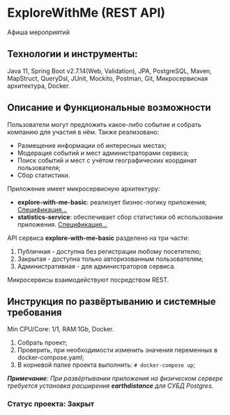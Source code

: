 # ExploreWithMe (REST API)
Афиша мероприятий
## Технологии и инструменты:
Java 11, Spring Boot v2.7.14(Web, Validation), JPA, PostgreSQL, Maven, MapStruct, QueryDsl, JUnit, Mockito, Postman, Git, Микросервисная архитектура, Docker.
## Описание и Функциональные возможности
Пользователи могут предложить какое-либо событие и собрать компанию для участия в нём.
Также реализовано:
* Размещение информации об интересных местах;
* Модерация событий и мест администраторами сервиса;
* Поиск событий и мест с учётом географических координат пользователя;
* Сбор статистики.

Приложение имеет микросервисную архитектуру:
* **explore-with-me-basic**: реализует бизнес-логику приложения;
  [Спецификация...](ewm-main-service-spec.json)
* **statistics-service**: обеспечивает сбор статистики об использовании приложения.
  [Спецификация...](ewm-stats-service-spec.json)

API сервиса **explore-with-me-basic** разделено на три части:
1. Публичная - доступна без регистрации любому посетителю;
2. Закрытая - доступна только авторизованным пользователям;
3. Административная - для администраторов сервиса.
  
Микросервисы взаимодействуют посредством REST.
## Инструкция по развёртыванию и системные требования
Min CPU/Core: 1/1, RAM:1Gb, Docker.

1. Собрать проект;
2. Проверить, при необходимости изменить значения переменных в docker-compose.yaml;
3. В корневой папке проекта выполнить: ```# docker-compose up```;

_**Примечание**: При развёртывании приложения на физическом сервере требуется установка расширения **earthdistance** для СУБД Postgres._

### Статус проекта: Закрыт
